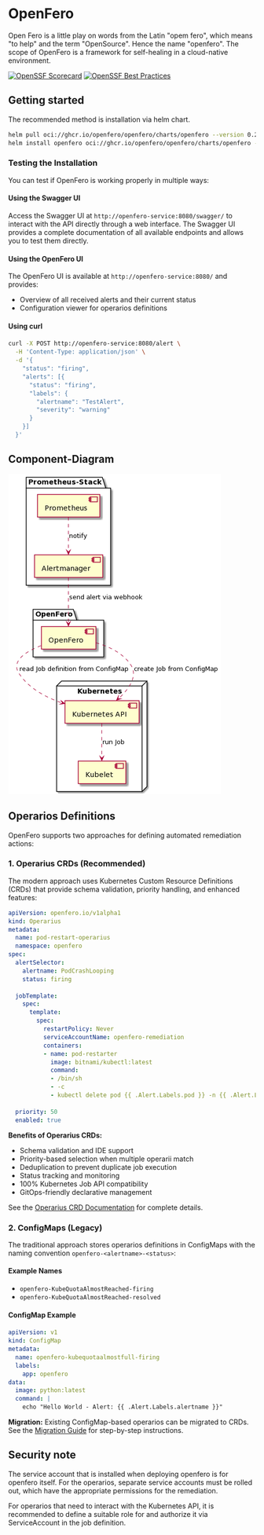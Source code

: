 # OpenFero

Open Fero is a little play on words from the Latin "opem fero", which means "to help" and the term "OpenSource". Hence the name "openfero". The scope of OpenFero is a framework for self-healing in a cloud-native environment.

[![OpenSSF Scorecard](https://api.scorecard.dev/projects/github.com/OpenFero/openfero/badge)](https://scorecard.dev/viewer/?uri=github.com/OpenFero/openfero) [![OpenSSF Best Practices](https://www.bestpractices.dev/projects/6683/badge)](https://www.bestpractices.dev/projects/6683)

## Getting started

The recommended method is installation via helm chart.

```bash
helm pull oci://ghcr.io/openfero/openfero/charts/openfero --version 0.2.1
helm install openfero oci://ghcr.io/openfero/openfero/charts/openfero --version 0.2.1
```

### Testing the Installation

You can test if OpenFero is working properly in multiple ways:

#### Using the Swagger UI

Access the Swagger UI at `http://openfero-service:8080/swagger/` to interact with the API directly through a web interface. The Swagger UI provides a complete documentation of all available endpoints and allows you to test them directly.

#### Using the OpenFero UI

The OpenFero UI is available at `http://openfero-service:8080/` and provides:

- Overview of all received alerts and their current status
- Configuration viewer for operarios definitions

#### Using curl

```bash
curl -X POST http://openfero-service:8080/alert \
  -H 'Content-Type: application/json' \
  -d '{
    "status": "firing",
    "alerts": [{
      "status": "firing",
      "labels": {
        "alertname": "TestAlert",
        "severity": "warning"
      }
    }]
  }'
```

## Component-Diagram

![Shows the Prometheus, Alertmanager components and that Alertmanager notifies the OpenFero component so that OpenFero starts the jobs via Kubernetes API.][comp-dia]

## Operarios Definitions

OpenFero supports two approaches for defining automated remediation actions:

### 1. Operarius CRDs (Recommended)

The modern approach uses Kubernetes Custom Resource Definitions (CRDs) that provide schema validation, priority handling, and enhanced features:

```yaml
apiVersion: openfero.io/v1alpha1
kind: Operarius
metadata:
  name: pod-restart-operarius
  namespace: openfero
spec:
  alertSelector:
    alertname: PodCrashLooping
    status: firing
  
  jobTemplate:
    spec:
      template:
        spec:
          restartPolicy: Never
          serviceAccountName: openfero-remediation
          containers:
          - name: pod-restarter
            image: bitnami/kubectl:latest
            command:
            - /bin/sh
            - -c
            - kubectl delete pod {{ .Alert.Labels.pod }} -n {{ .Alert.Labels.namespace }}
  
  priority: 50
  enabled: true
```

**Benefits of Operarius CRDs:**
- Schema validation and IDE support
- Priority-based selection when multiple operarii match
- Deduplication to prevent duplicate job execution
- Status tracking and monitoring
- 100% Kubernetes Job API compatibility
- GitOps-friendly declarative management

See the [Operarius CRD Documentation](docs/operarius-crds.md) for complete details.

### 2. ConfigMaps (Legacy)

The traditional approach stores operarios definitions in ConfigMaps with the naming convention `openfero-<alertname>-<status>`:

#### Example Names
- `openfero-KubeQuotaAlmostReached-firing`
- `openfero-KubeQuotaAlmostReached-resolved`

#### ConfigMap Example
```yaml
apiVersion: v1
kind: ConfigMap
metadata:
  name: openfero-kubequotaalmostfull-firing
  labels:
    app: openfero
data:
  image: python:latest
  command: |
    echo "Hello World - Alert: {{ .Alert.Labels.alertname }}"
```

**Migration:** Existing ConfigMap-based operarios can be migrated to CRDs. See the [Migration Guide](docs/operarius-crd-migration.md) for step-by-step instructions.

## Security note

The service account that is installed when deploying openfero is for openfero itself. For the operarios, separate service accounts must be rolled out, which have the appropriate permissions for the remediation.

For operarios that need to interact with the Kubernetes API, it is recommended to define a suitable role for and authorize it via ServiceAccount in the job definition.

[comp-dia]: ./docs/component-diagram.png
